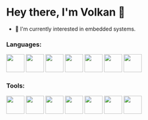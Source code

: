 <h1> Hey there, I'm Volkan 👋 </h1>

- 🌱 I'm currently interested in embedded systems.

<h3 align="left">Languages:</h3>
<p align="left">
  <img src="https://cdn.jsdelivr.net/gh/devicons/devicon@latest/icons/java/java-original-wordmark.svg" height="48" />
  <img src="https://cdn.jsdelivr.net/gh/devicons/devicon@latest/icons/csharp/csharp-original.svg" height="48" />
  <img src="https://cdn.jsdelivr.net/gh/devicons/devicon@latest/icons/python/python-original-wordmark.svg" height="48" />
  <img src="https://cdn.jsdelivr.net/gh/devicons/devicon@latest/icons/html5/html5-original-wordmark.svg" height="48" />
  <img src="https://cdn.jsdelivr.net/gh/devicons/devicon@latest/icons/css3/css3-original-wordmark.svg" height="48" />
  <img src="https://cdn.jsdelivr.net/gh/devicons/devicon@latest/icons/javascript/javascript-original.svg" height="48" />
  <img src="https://cdn.jsdelivr.net/gh/devicons/devicon@latest/icons/php/php-original.svg" height="48" />
</p>


<h3 align="left">Tools:</h3>
<p align="left">
  <img src="https://cdn.jsdelivr.net/gh/devicons/devicon@latest/icons/visualstudio/visualstudio-original.svg" height="48" />
  <img src="https://cdn.jsdelivr.net/gh/devicons/devicon@latest/icons/vscode/vscode-original.svg" height="48" />
  <img src="https://cdn.jsdelivr.net/gh/devicons/devicon@latest/icons/anaconda/anaconda-original.svg" height="48" />
  <img src="https://cdn.jsdelivr.net/gh/devicons/devicon@latest/icons/spyder/spyder-original.svg" height="48" />
  <img src="https://cdn.jsdelivr.net/gh/devicons/devicon@latest/icons/pycharm/pycharm-original.svg" height="48" />
  <img src="https://cdn.jsdelivr.net/gh/devicons/devicon@latest/icons/intellij/intellij-original.svg" height="48" />
  <img src="https://cdn.jsdelivr.net/gh/devicons/devicon@latest/icons/androidstudio/androidstudio-original-wordmark.svg" height="48" />


</p>








